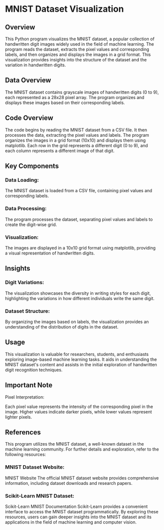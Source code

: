 <h1> MNIST Dataset Visualization </h1>

<h2> Overview </h2>
This Python program visualizes the MNIST dataset, a popular collection of handwritten digit images widely used in the field of machine learning. The program reads the dataset, extracts the pixel values and corresponding labels, and then organizes and displays the images in a grid format. This visualization provides insights into the structure of the dataset and the variation in handwritten digits.

<h2> Data Overview </h2>
The MNIST dataset contains grayscale images of handwritten digits (0 to 9), each represented as a 28x28 pixel array. The program organizes and displays these images based on their corresponding labels.

<h2> Code Overview </h2>
The code begins by reading the MNIST dataset from a CSV file. It then processes the data, extracting the pixel values and labels. The program organizes the images in a grid format (10x10) and displays them using matplotlib. Each row in the grid represents a different digit (0 to 9), and each column represents a different image of that digit.

<h2> Key Components </h2>
<h3> Data Loading:</h3>

The MNIST dataset is loaded from a CSV file, containing pixel values and corresponding labels.

<h3> Data Processing: </h3>

The program processes the dataset, separating pixel values and labels to create the digit-wise grid.
<h3> Visualization: </h3>

The images are displayed in a 10x10 grid format using matplotlib, providing a visual representation of handwritten digits.

<h2> Insights </h2>

<h3>Digit Variations: </h3>

The visualization showcases the diversity in writing styles for each digit, highlighting the variations in how different individuals write the same digit.
<h3> Dataset Structure: </h3>

By organizing the images based on labels, the visualization provides an understanding of the distribution of digits in the dataset.
<h2> Usage </h2>
This visualization is valuable for researchers, students, and enthusiasts exploring image-based machine learning tasks. It aids in understanding the MNIST dataset's content and assists in the initial exploration of handwritten digit recognition techniques.

<h2> Important Note </h2>
Pixel Interpretation:

Each pixel value represents the intensity of the corresponding pixel in the image. Higher values indicate darker pixels, while lower values represent lighter pixels.
<h2> References </h2>
This program utilizes the MNIST dataset, a well-known dataset in the machine learning community. For further details and exploration, refer to the following resources:

<h3>MNIST Dataset Website: </h3>

MNIST Website
The official MNIST dataset website provides comprehensive information, including dataset downloads and research papers.

<h3> Scikit-Learn MNIST Dataset: </h3>

Scikit-Learn MNIST Documentation
Scikit-Learn provides a convenient interface to access the MNIST dataset programmatically.
By exploring these resources, users can gain deeper insights into the MNIST dataset and its applications in the field of machine learning and computer vision.
